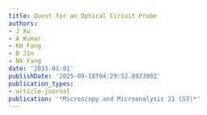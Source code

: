 ```yaml
---
title: Quest for an Optical Circuit Probe
authors:
- J Xu
- A Kumar
- KH Fung
- D Jin
- NX Fang
date: '2015-01-01'
publishDate: '2025-09-18T04:29:52.892390Z'
publication_types:
- article-journal
publication: '*Microscopy and Microanalysis 21 (S3)*'
---
```

